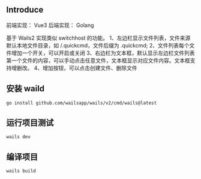 ## Introduce
前端实现： Vue3
后端实现： Golang

基于 Wails2 实现类似 switchhost 的功能。
1、左边栏显示文件列表，文件来源默认本地文件目录，如 /.quickcmd，文件后缀为 .quickcmd;
2、文件列表每个文件增加一个开关，可以开启或关闭
3、右边栏为文本框，默认显示左边栏文件列表第一个文件的内容，可以手动点击任意文件，文本框显示对应文件内容。文本框支持增删改。
4、增加按钮，可以点击创建文件、删除文件

## 安装 waild
```
go install github.com/wailsapp/wails/v2/cmd/wails@latest
```

## 运行项目测试
```
wails dev
```

## 编译项目
```
wails build
```